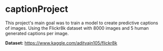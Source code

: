 # captionProject

This project's main goal was to train a model to create predictive captions of images. Using the Flickr8k dataset with 8000 images and 5 human generated captions per image.

**Dataset:** https://www.kaggle.com/adityajn105/flickr8k 
